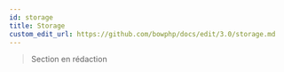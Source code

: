 ```yaml
---
id: storage
title: Storage
custom_edit_url: https://github.com/bowphp/docs/edit/3.0/storage.md
---
```


> Section en rédaction
